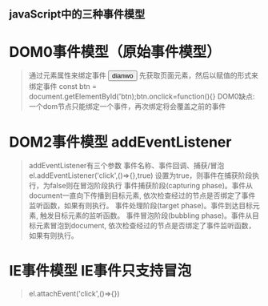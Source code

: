 ## javaScript中的三种事件模型
  # DOM0事件模型（原始事件模型）
   > 通过元素属性来绑定事件  <button onclick='click()'>dianwo</button>
   > 先获取页面元素，然后以赋值的形式来绑定事件 const btn = document.getElementById('btn);btn.onclick=function(){}
   > DOM0缺点: 一个dom节点只能绑定一个事件，再次绑定将会覆盖之前的事件
  # DOM2事件模型 addEventListener
   > addEventListener有三个参数 事件名称、事件回调、捕获/冒泡
   > el.addEventListener('click',()=>{},true)
   > 设置为true，则事件在捕获阶段执行，为false则在冒泡阶段执行
   > 事件捕获阶段(capturing phase)。事件从document一直向下传播到目标元素, 依次检查经过的节点是否绑定了事件监听函数，如果有则执行。
   > 事件处理阶段(target phase)。事件到达目标元素, 触发目标元素的监听函数。
   > 事件冒泡阶段(bubbling phase)。事件从目标元素冒泡到document, 依次检查经过的节点是否绑定了事件监听函数，如果有则执行。
  # IE事件模型  IE事件只支持冒泡
   > el.attachEvent('click',()=>{})